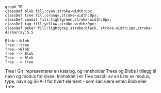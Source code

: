 
```mermaid
graph TB
classDef blob fill:cyan,stroke-width:0px;
classDef tree fill:orange,stroke-width:0px;
classDef commit fill:lightgreen,stroke-width:0px;
classDef tag fill:yellow,stroke-width:0px;
classDef peker fill:lightgrey,stroke:black, stroke-width:2px,stroke-dasharray:5,5

Blob:::blob
Tree:::tree
Tree-->Blob
Tree --> Blob
Tree --> Blob
Tree --> Tree
```

Tree i Git  representerer en katalog, og inneholder Trees og Blobs i tillegg til navn og modus for disse. Innholdet i et Tree består av en liste av modus, type, navn og SHA-1 for hvert element - som kan være enten Blob eller Tree.

